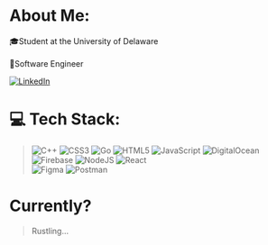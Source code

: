 # About Me:
🎓Student at the University of Delaware<br><br>👷Software Engineer

[![LinkedIn](https://img.shields.io/badge/LinkedIn-%230077B5.svg?logo=linkedin&logoColor=white)](https://linkedin.com/in/https://www.linkedin.com/in/ethan-orevillo) 

# 💻 Tech Stack:
> ![C++](https://img.shields.io/badge/c++-%2300599C.svg?style=for-the-badge&logo=c%2B%2B&logoColor=white) 
> ![CSS3](https://img.shields.io/badge/css3-%231572B6.svg?style=for-the-badge&logo=css3&logoColor=white) 
> ![Go](https://img.shields.io/badge/go-%2300ADD8.svg?style=for-the-badge&logo=go&logoColor=white) 
> ![HTML5](https://img.shields.io/badge/html5-%23E34F26.svg?style=for-the-badge&logo=html5&logoColor=white) 
> ![JavaScript](https://img.shields.io/badge/javascript-%23323330.svg?style=for-the-badge&logo=javascript&logoColor=%23F7DF1E)
> ![DigitalOcean](https://img.shields.io/badge/DigitalOcean-%230167ff.svg?style=for-the-badge&logo=digitalOcean&logoColor=white) 
> ![Firebase](https://img.shields.io/badge/firebase-%23039BE5.svg?style=for-the-badge&logo=firebase) 
> ![NodeJS](https://img.shields.io/badge/node.js-6DA55F?style=for-the-badge&logo=node.js&logoColor=white) 
> ![React](https://img.shields.io/badge/react-%2320232a.svg?style=for-the-badge&logo=react&logoColor=%2361DAFB) 	
> ![Figma](https://img.shields.io/badge/figma-%23F24E1E.svg?style=for-the-badge&logo=figma&logoColor=white) 
> ![Postman](https://img.shields.io/badge/Postman-FF6C37?style=for-the-badge&logo=postman&logoColor=white)


# Currently?
> Rustling...
